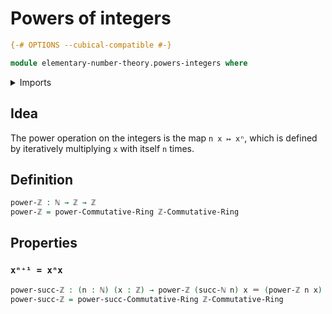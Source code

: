 # Powers of integers

```agda
{-# OPTIONS --cubical-compatible #-}

module elementary-number-theory.powers-integers where
```

<details><summary>Imports</summary>

```agda
open import commutative-algebra.powers-of-elements-commutative-rings

open import elementary-number-theory.integers
open import elementary-number-theory.multiplication-integers
open import elementary-number-theory.natural-numbers
open import elementary-number-theory.ring-of-integers

open import foundation.identity-types
```

</details>

## Idea

The power operation on the integers is the map `n x ↦ xⁿ`, which is defined by
iteratively multiplying `x` with itself `n` times.

## Definition

```agda
power-ℤ : ℕ → ℤ → ℤ
power-ℤ = power-Commutative-Ring ℤ-Commutative-Ring
```

## Properties

### `xⁿ⁺¹ = xⁿx`

```agda
power-succ-ℤ : (n : ℕ) (x : ℤ) → power-ℤ (succ-ℕ n) x ＝ (power-ℤ n x) *ℤ x
power-succ-ℤ = power-succ-Commutative-Ring ℤ-Commutative-Ring
```
